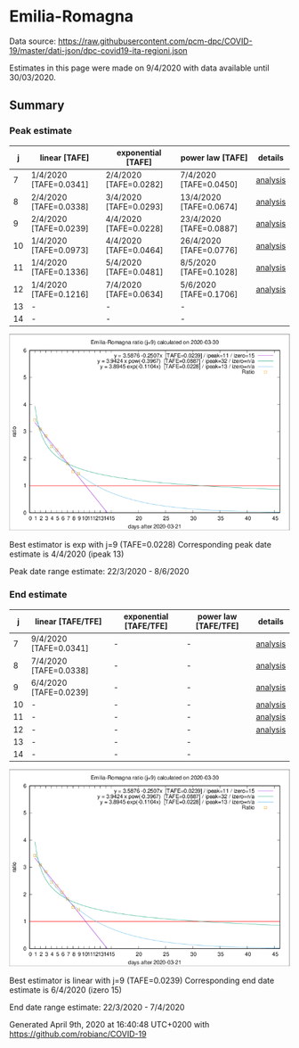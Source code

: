 # Emilia-Romagna


Data source: https://raw.githubusercontent.com/pcm-dpc/COVID-19/master/dati-json/dpc-covid19-ita-regioni.json

Estimates in this page were made on 9/4/2020 with data available until 30/03/2020.


## Summary 

### Peak estimate 
|j|linear [TAFE]|exponential [TAFE]|power law [TAFE]|details|
|---|----|-----------|---------|-------|
|7|1/4/2020 [TAFE=0.0341]|2/4/2020 [TAFE=0.0282]|7/4/2020 [TAFE=0.0450]|[analysis](COVID-19_emilia-romagna_j7_2020-03-30.md)|
|8|2/4/2020 [TAFE=0.0338]|3/4/2020 [TAFE=0.0293]|13/4/2020 [TAFE=0.0674]|[analysis](COVID-19_emilia-romagna_j8_2020-03-30.md)|
|9|2/4/2020 [TAFE=0.0239]|4/4/2020 [TAFE=0.0228]|23/4/2020 [TAFE=0.0887]|[analysis](COVID-19_emilia-romagna_j9_2020-03-30.md)|
|10|1/4/2020 [TAFE=0.0973]|4/4/2020 [TAFE=0.0464]|26/4/2020 [TAFE=0.0776]|[analysis](COVID-19_emilia-romagna_j10_2020-03-30.md)|
|11|1/4/2020 [TAFE=0.1336]|5/4/2020 [TAFE=0.0481]|8/5/2020 [TAFE=0.1028]|[analysis](COVID-19_emilia-romagna_j11_2020-03-30.md)|
|12|1/4/2020 [TAFE=0.1216]|7/4/2020 [TAFE=0.0634]|5/6/2020 [TAFE=0.1706]|[analysis](COVID-19_emilia-romagna_j12_2020-03-30.md)|
|13|-|-|-||
|14|-|-|-||

![best peak estimate](COVID-19_emilia-romagna_j9_2020-03-30.png)

Best estimator is exp with j=9 (TAFE=0.0228)
Corresponding peak date estimate is 4/4/2020 (ipeak 13)


Peak date range estimate: 22/3/2020 - 8/6/2020

### End estimate 
|j|linear [TAFE/TFE]|exponential [TAFE/TFE]|power law [TAFE/TFE]|details|
|---|----|-----------|---------|-------|
|7|9/4/2020 [TAFE=0.0341]|-|-|[analysis](COVID-19_emilia-romagna_j7_2020-03-30.md)|
|8|7/4/2020 [TAFE=0.0338]|-|-|[analysis](COVID-19_emilia-romagna_j8_2020-03-30.md)|
|9|6/4/2020 [TAFE=0.0239]|-|-|[analysis](COVID-19_emilia-romagna_j9_2020-03-30.md)|
|10|-|-|-|[analysis](COVID-19_emilia-romagna_j10_2020-03-30.md)|
|11|-|-|-|[analysis](COVID-19_emilia-romagna_j11_2020-03-30.md)|
|12|-|-|-|[analysis](COVID-19_emilia-romagna_j12_2020-03-30.md)|
|13|-|-|-||
|14|-|-|-||

![best zero estimate](COVID-19_emilia-romagna_j9_2020-03-30.png)

Best estimator is linear with j=9 (TAFE=0.0239)
Corresponding end date estimate is 6/4/2020 (izero 15)


End date range estimate: 22/3/2020 - 7/4/2020

Generated April 9th, 2020 at 16:40:48 UTC+0200 with https://github.com/robianc/COVID-19
